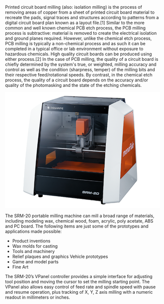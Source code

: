 Printed circuit board milling (also: isolation milling) is the process of removing areas of copper from a sheet of printed circuit board material to recreate the pads, signal traces and structures according to patterns from a digital circuit board plan known as a layout file.[1] Similar to the more common and well known chemical PCB etch process, the PCB milling process is subtractive: material is removed to create the electrical isolation and ground planes required. However, unlike the chemical etch process, PCB milling is typically a non-chemical process and as such it can be completed in a typical office or lab environment without exposure to hazardous chemicals. High quality circuit boards can be produced using either process.[2] In the case of PCB milling, the quality of a circuit board is chiefly determined by the system's true, or weighted, milling accuracy and control as well as the condition (sharpness, temper) of the milling bits and their respective feed/rotational speeds. By contrast, in the chemical etch process, the quality of a circuit board depends on the accuracy and/or quality of the photomasking and the state of the etching chemicals.

![image of vinyl cutter](img/mm.png)

The SRM-20 portable milling machine can mill a broad range of materials, including modeling wax, chemical wood, foam, acrylic, poly acetate, ABS and PC board. The following items are just some of the prototypes and applications made possible:

- Product inventions
- Wax molds for casting
- Tools and machinery
- Relief plaques and graphics Vehicle prototypes
- Game and model parts
- Fine Art

The SRM-20’s VPanel controller provides a simple interface for adjusting tool position and moving the cursor to set the milling starting point. The VPanel also allows easy control of feed rate and spindle speed with pause and resume operation, plus tracking of X, Y, Z axis milling with a numeric readout in millimeters or inches.